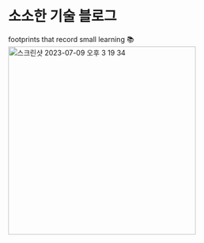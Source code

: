 # 소소한 기술 블로그

footprints that record small learning 📚
<img width="379" alt="스크린샷 2023-07-09 오후 3 19 34" src="https://github.com/rineeee/rineeee.github.io/assets/62981406/2f0f4359-0538-4038-b680-ea3eba4d5201">
